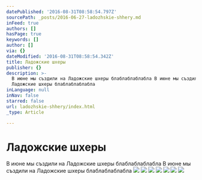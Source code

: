 ```yaml
---
datePublished: '2016-08-31T08:58:54.797Z'
sourcePath: _posts/2016-06-27-ladozhskie-shhery.md
inFeed: true
authors: []
hasPage: true
keywords: []
author: []
via: {}
dateModified: '2016-08-31T08:58:54.342Z'
title: Ладожские шхеры
publisher: {}
description: >-
  В июне мы създили на Ладожские шхеры блаблаблаблабла В июне мы създили на
  Ладожские шхеры блаблаблаблабла
inLanguage: null
inNav: false
starred: false
url: ladozhskie-shhery/index.html
_type: Article

---
```

# Ладожские шхеры

В июне мы създили на Ладожские шхеры блаблаблаблабла В июне мы създили на Ладожские шхеры блаблаблаблабла
![](https://the-grid-user-content.s3-us-west-2.amazonaws.com/c2ac1548-3182-440d-92d4-e9a42b2e1db5.jpg)
![](https://the-grid-user-content.s3-us-west-2.amazonaws.com/3d6932cc-e40b-4897-b2a7-2fcf4004fea4.jpg)
![](https://the-grid-user-content.s3-us-west-2.amazonaws.com/18fce654-39d9-425f-809f-d5415a8f2423.jpg)
![](https://the-grid-user-content.s3-us-west-2.amazonaws.com/db103a8d-c1e0-4cc3-832d-a71cb051259b.jpg)
![](https://the-grid-user-content.s3-us-west-2.amazonaws.com/371a8259-9ab0-4945-a38f-d0dc59e266c3.jpg)
![](https://the-grid-user-content.s3-us-west-2.amazonaws.com/c2e51b48-2114-411a-a639-2deb77d22219.jpg)
![](https://the-grid-user-content.s3-us-west-2.amazonaws.com/a962ed2f-0309-4544-b64c-70808803a9f5.jpg)